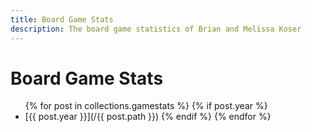 ```yaml
---
title: Board Game Stats
description: The board game statistics of Brian and Melissa Koser
---
```

# Board Game Stats

<ul>
    {% for post in collections.gamestats %}
        {% if post.year %}
            <li>[{{ post.year }}](/{{ post.path }})
        {% endif %}
    {% endfor %}
</ul>